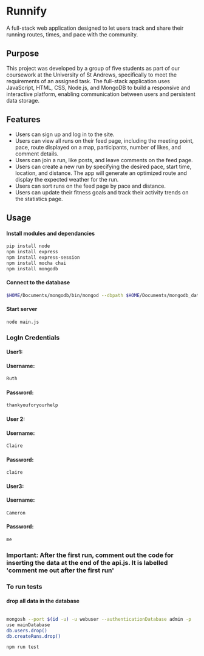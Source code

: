 # Runnify
A full-stack web application designed to let users track and share their running routes, times, and pace with the community.

## Purpose 
This project was developed by a group of five students as part of our coursework at the University of St Andrews, specifically to meet the requirements of an assigned task. The full-stack application uses JavaScript, HTML, CSS, Node.js, and MongoDB to build a responsive and interactive platform, enabling communication between users and persistent data storage.

## Features 
*	Users can sign up and log in to the site.
*	Users can view all runs on their feed page, including the meeting point, pace, route displayed on a map, participants, number of likes, and comment details.
*	Users can join a run, like posts, and leave comments on the feed page.
*	Users can create a new run by specifying the desired pace, start time, location, and distance. The app will generate an optimized route and display the expected weather for the run.
*	Users can sort runs on the feed page by pace and distance.
*	Users can update their fitness goals and track their activity trends on the statistics page.
## Usage
#### Install modules and dependancies
```bash
pip install node
npm install express
npm install express-session
npm install mocha chai
npm install mongodb
```
#### Connect to the database
```bash
$HOME/Documents/mongodb/bin/mongod --dbpath $HOME/Documents/mongodb_data --logpath=$HOME/Documents/mongodb/mongodb.log --auth --port $(id -u) &
```
#### Start server
```bash
node main.js
```
### LogIn Credentials

#### User1:

#### Username:
```bash
Ruth
```

#### Password:
```bash
thankyouforyourhelp
```

#### User 2:
#### Username:
```bash
Claire
```

#### Password:
```bash
claire
```

#### User3:

#### Username:
```bash
Cameron
```

#### Password:
```bash
me
```

### Important: After the first run, comment out the code for inserting the data at the end of the api.js. It is labelled 'comment me out after the first run'


### To run tests 
#### drop all data in the database 
``` bash 

mongosh --port $(id -u) -u webuser --authenticationDatabase admin -p
use mainDatabase
db.users.drop() 
db.createRuns.drop()
```
```
npm run test
```

